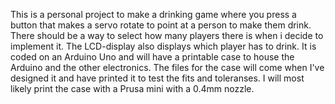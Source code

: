 This is a personal project to make a drinking game where you press a button that makes a servo rotate to point at a person to make them drink.
There should be a way to select how many players there is when i decide to implement it.
The LCD-display also displays which player has to drink.
It is coded on an Arduino Uno and will have a printable case to house the Arduino and the other electronics.
The files for the case will come when I've designed it and have printed it to test the fits and toleranses.
I will most likely print the case with a Prusa mini with a 0.4mm nozzle.
